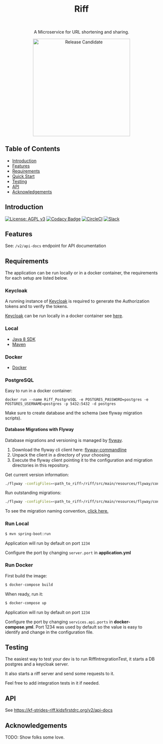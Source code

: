 <h1 align="center"> Riff </h1> <br>

<p align="center">
  A Microservice for URL shortening and sharing.
</p>

<p align="center"><img alt="Release Candidate" title="Release Candidate" src="http://www.overture.bio/img/progress-horizontal-RC.svg" width="320" /></p>

## Table of Contents

- [Introduction](#introduction)
- [Features](#features)
- [Requirements](#requirements)
- [Quick Start](#quick-start)
- [Testing](#testing)
- [API](#requirements)
- [Acknowledgements](#acknowledgements)

## Introduction

[![License: AGPL v3](https://img.shields.io/badge/License-AGPL%20v3-blue.svg)](https://www.gnu.org/licenses/agpl-3.0)
[![Codacy Badge](https://api.codacy.com/project/badge/Grade/75b155fe7c4846408c57d20431f57e19)](https://www.codacy.com/app/overture-stack/riff?utm_source=github.com&utm_medium=referral&utm_content=overture-stack/riff&utm_campaign=Badge_Grade)
[![CircleCI](https://circleci.com/gh/overture-stack/riff.svg?style=svg)](https://circleci.com/gh/overture-stack/riff)
[![Slack](http://slack.overture.bio/badge.svg)](http://slack.overture.bio)


## Features

See: `/v2/api-docs` endpoint for API documentation

## Requirements

The application can be run locally or in a docker container, the requirements for each setup are listed below.

### Keycloak

A running instance of [Keycloak](https://www.keycloak.org/) is required to generate the Authorization tokens and to verify the tokens.

[Keycloak](https://www.keycloak.org/) can be run locally in a docker container see [here](https://www.keycloak.org/getting-started/getting-started-docker).

### Local

- [Java 8 SDK](http://www.oracle.com/technetwork/java/javase/downloads/jdk8-downloads-2133151.html)
- [Maven](https://maven.apache.org/download.cgi)

### Docker

- [Docker](https://www.docker.com/get-docker)

### PostgreSQL

Easy to run in a docker container: 
  
`docker run --name Riff_PostgreSQL -e POSTGRES_PASSWORD=postgres -e POSTGRES_USERNAME=postgres -p 5432:5432 -d postgres`

Make sure to create database and the schema (see flyway migration scripts).

#### Database Migrations with Flyway

Database migrations and versioning is managed by [flyway](https://flywaydb.org/).

1. Download the flyway cli client here: [flyway-commandline](https://flywaydb.org/download/community)
2. Unpack the client in a directory of your choosing
3. Execute the flyway client pointing it to the configuration and migration directories in this repository.

Get current version information:

```bash
./flyway -configFiles=<path_to_riff>/riff/src/main/resources/flyway/conf/flyway.conf -locations=filesystem:<path_to_riff>/riff/src/main/resources/flyway/sql info
```

Run outstanding migrations:

```bash
./flyway -configFiles=<path_to_riff>/riff/src/main/resources/flyway/conf/flyway.conf -locations=filesystem:<path_to_riff>/riff/src/main/resources/flyway/sql migrate
```

To see the migration naming convention, [click here.](https://flywaydb.org/documentation/migrations#naming)

### Run Local

```bash
$ mvn spring-boot:run
```

Application will run by default on port `1234`

Configure the port by changing `server.port` in **application.yml**

### Run Docker

First build the image:

```bash
$ docker-compose build
```

When ready, run it:

```bash
$ docker-compose up
```

Application will run by default on port `1234`

Configure the port by changing `services.api.ports` in **docker-compose.yml**. Port 1234 was used by default so the value is easy to identify and change in the configuration file.

## Testing

The easiest way to test your dev is to run RiffIntregrationTest, it starts a DB postgres and a keycloak server. 

It also starts a riff server and send some requests to it.

Feel free to add integration tests in it if needed.

## API

See https://kf-strides-riff.kidsfirstdrc.org/v2/api-docs

## Acknowledgements

TODO: Show folks some love.
